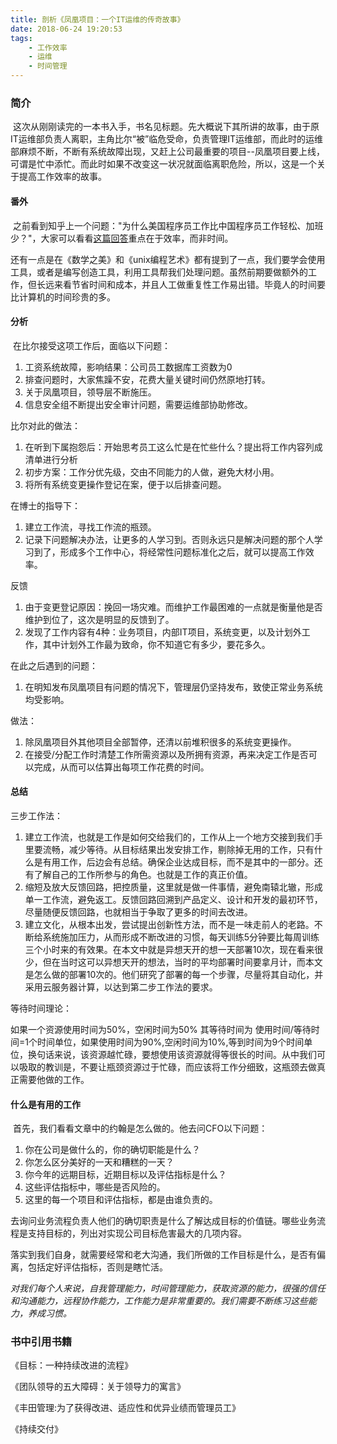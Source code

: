 ```yaml
---
title: 剖析《凤凰项目：一个IT运维的传奇故事》
date: 2018-06-24 19:20:53
tags:
	- 工作效率
	- 运维
	- 时间管理
---
```

### 简介
&nbsp;这次从刚刚读完的一本书入手，书名见标题。先大概说下其所讲的故事，由于原IT运维部负责人离职，主角比尔“被”临危受命，负责管理IT运维部，而此时的运维部麻烦不断，不断有系统故障出现，又赶上公司最重要的项目--凤凰项目要上线，可谓是忙中添忙。而此时如果不改变这一状况就面临离职危险，所以，这是一个关于提高工作效率的故事。

#### 番外
&nbsp;之前看到知乎上一个问题："为什么美国程序员工作比中国程序员工作轻松、加班少？"，大家可以看看[这篇回答][manager]重点在于效率，而非时间。

还有一点是在《数学之美》和《unix编程艺术》都有提到了一点，<!--more-->我们要学会使用工具，或者是编写创造工具，利用工具帮我们处理问题。虽然前期要做额外的工作，但长远来看节省时间和成本，并且人工做重复性工作易出错。毕竟人的时间要比计算机的时间珍贵的多。

#### 分析

&nbsp;在比尔接受这项工作后，面临以下问题：

1. 工资系统故障，影响结果：公司员工数据库工资数为0
2. 排查问题时，大家焦躁不安，花费大量关键时间仍然原地打转。
3. 关于凤凰项目，领导层不断施压。
4. 信息安全组不断提出安全审计问题，需要运维部协助修改。

比尔对此的做法：

1. 在听到下属抱怨后：开始思考员工这么忙是在忙些什么？提出将工作内容列成清单进行分析
2. 初步方案：工作分优先级，交由不同能力的人做，避免大材小用。
3. 将所有系统变更操作登记在案，便于以后排查问题。

在博士的指导下：

1. 建立工作流，寻找工作流的瓶颈。
2. 记录下问题解决办法，让更多的人学习到。否则永远只是解决问题的那个人学习到了，形成多个工作中心，将经常性问题标准化之后，就可以提高工作效率。

反馈

1. 由于变更登记原因：挽回一场灾难。而维护工作最困难的一点就是衡量他是否维护到位了，这次是明显的反馈到了。
2. 发现了工作内容有4种：业务项目，内部IT项目，系统变更，以及计划外工作，其中计划外工作最为致命，你不知道它有多少，要花多久。

在此之后遇到的问题：

1. 在明知发布凤凰项目有问题的情况下，管理层仍坚持发布，致使正常业务系统均受影响。

做法：

1. 除凤凰项目外其他项目全部暂停，还清以前堆积很多的系统变更操作。
2. 在接受/分配工作时清楚工作所需资源以及所拥有资源，再来决定工作是否可以完成，从而可以估算出每项工作花费的时间。

#### 总结
三步工作法：

1. 建立工作流，也就是工作是如何交给我们的，工作从上一个地方交接到我们手里要流畅，减少等待。从目标结果出发安排工作，剔除掉无用的工作，只有什么是有用工作，后边会有总结。确保企业达成目标，而不是其中的一部分。还有了解自己的工作所参与的角色。也就是工作的真正价值。
2. 缩短及放大反馈回路，把控质量，这里就是做一件事情，避免南辕北辙，形成单一工作流，避免返工。反馈回路回溯到产品定义、设计和开发的最初环节，尽量随便反馈回路，也就相当于争取了更多的时间去改进。
3. 建立文化，从根本出发，尝试提出创新性方法，而不是一味走前人的老路。不断给系统施加压力，从而形成不断改进的习惯，每天训练5分钟要比每周训练三个小时来的有效果。在本文中就是异想天开的想一天部署10次，现在看来很少，但在当时这可以异想天开的想法，当时的平均部署时间要拿月计，而本文是怎么做的部署10次的。他们研究了部署的每一个步骤，尽量将其自动化，并采用云服务器计算，以达到第二步工作法的要求。

等待时间理论：

如果一个资源使用时间为50%，空闲时间为50% 其等待时间为 使用时间/等待时间=1个时间单位，如果使用时间为90%,空闲时间为10%,等到时间为9个时间单位，换句话来说，该资源越忙碌，要想使用该资源就得等很长的时间。从中我们可以吸取的教训是，不要让瓶颈资源过于忙碌，而应该将工作分细致，这瓶颈去做真正需要他做的工作。

#### 什么是有用的工作

&nbsp;首先，我们看看文章中的约翰是怎么做的。他去问CFO以下问题：

1. 你在公司是做什么的，你的确切职能是什么？
2. 你怎么区分美好的一天和糟糕的一天？
3. 你今年的远期目标，近期目标以及评估指标是什么？
4. 这些评估指标中，哪些是否风险的。
5. 这里的每一个项目和评估指标，都是由谁负责的。

去询问业务流程负责人他们的确切职责是什么了解达成目标的价值链。哪些业务流程是支持目标的，列出对实现公司目标危害最大的几项内容。

落实到我们自身，就需要经常和老大沟通，我们所做的工作目标是什么，是否有偏离，包括定好评估指标，否则是瞎忙活。

*对我们每个人来说，自我管理能力，时间管理能力，获取资源的能力，很强的信任和沟通能力，远程协作能力，工作能力是非常重要的。我们需要不断练习这些能力，养成习惯。*

### 书中引用书籍
《目标：一种持续改进的流程》

《团队领导的五大障碍：关于领导力的寓言》

《丰田管理:为了获得改进、适应性和优异业绩而管理员工》

《持续交付》

[manager]:https://www.zhihu.com/question/53613628/answer/378229909